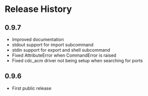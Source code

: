 # Release History

## 0.9.7

* Improved documentation
* stdout support for import subcommand
* stdin support for export and shell subcommand
* Fixed AttributeError when CommandError is raised
* Fixed cdc_acm driver not being setup when searching for ports

## 0.9.6

* First public release